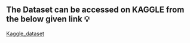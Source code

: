 ## The Dataset can be accessed on KAGGLE from the below given link 💡

[Kaggle_dataset](https://www.kaggle.com/datasets/siddharthmandgi/chocolate-classification)
